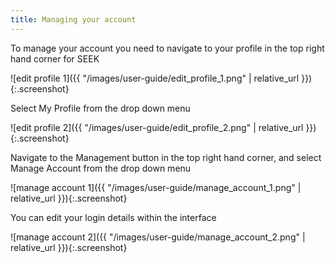 ```yaml
---
title: Managing your account
---
```



To manage your account you need to navigate to your profile in the top right hand corner for SEEK

![edit profile 1]({{ "/images/user-guide/edit_profile_1.png" |  relative_url }}){:.screenshot}

Select My Profile from the drop down menu

![edit profile 2]({{ "/images/user-guide/edit_profile_2.png" |  relative_url }}){:.screenshot}

Navigate to the Management button in the top right hand corner, and select Manage Account from the drop down menu

![manage account 1]({{ "/images/user-guide/manage_account_1.png" |  relative_url }}){:.screenshot}

You can edit your login details within the interface

![manage account 2]({{ "/images/user-guide/manage_account_2.png" |  relative_url }}){:.screenshot}